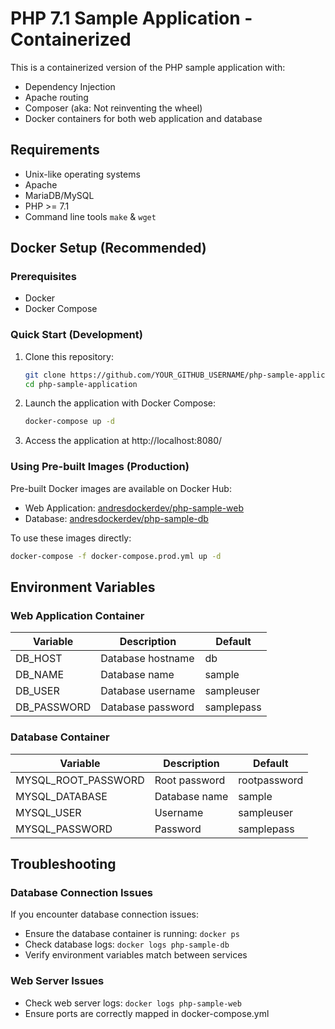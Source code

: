# PHP 7.1 Sample Application - Containerized

This is a containerized version of the PHP sample application with:
* Dependency Injection
* Apache routing
* Composer (aka: Not reinventing the wheel)
* Docker containers for both web application and database

## Requirements

* Unix-like operating systems
* Apache
* MariaDB/MySQL
* PHP >= 7.1
* Command line tools `make` & `wget`

## Docker Setup (Recommended)

### Prerequisites
* Docker
* Docker Compose

### Quick Start (Development)
1. Clone this repository:
   ```bash
   git clone https://github.com/YOUR_GITHUB_USERNAME/php-sample-application.git
   cd php-sample-application
   ```

2. Launch the application with Docker Compose:
   ```bash
   docker-compose up -d
   ```

3. Access the application at http://localhost:8080/

### Using Pre-built Images (Production)
Pre-built Docker images are available on Docker Hub:
* Web Application: [andresdockerdev/php-sample-web](https://hub.docker.com/r/andresdockerdev/php-sample-web)
* Database: [andresdockerdev/php-sample-db](https://hub.docker.com/r/andresdockerdev/php-sample-db)

To use these images directly:
```bash
docker-compose -f docker-compose.prod.yml up -d
```

## Environment Variables

### Web Application Container
| Variable | Description | Default |
|----------|-------------|---------|
| DB_HOST | Database hostname | db |
| DB_NAME | Database name | sample |
| DB_USER | Database username | sampleuser |
| DB_PASSWORD | Database password | samplepass |

### Database Container
| Variable | Description | Default |
|----------|-------------|---------|
| MYSQL_ROOT_PASSWORD | Root password | rootpassword |
| MYSQL_DATABASE | Database name | sample |
| MYSQL_USER | Username | sampleuser |
| MYSQL_PASSWORD | Password | samplepass |

## Troubleshooting

### Database Connection Issues
If you encounter database connection issues:
- Ensure the database container is running: `docker ps`
- Check database logs: `docker logs php-sample-db`
- Verify environment variables match between services

### Web Server Issues
- Check web server logs: `docker logs php-sample-web`
- Ensure ports are correctly mapped in docker-compose.yml

